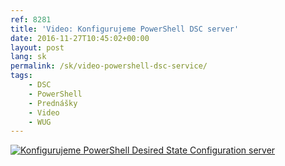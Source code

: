```yaml
---
ref: 8281
title: 'Video: Konfigurujeme PowerShell DSC server'
date: 2016-11-27T10:45:02+00:00
layout: post
lang: sk
permalink: /sk/video-powershell-dsc-service/
tags:
    - DSC
    - PowerShell
    - Prednášky
    - Video
    - WUG
---
```


[![Konfigurujeme PowerShell Desired State Configuration server](https://www.wug.cz/brno/akce/GetFile.ashx?PhotoID=1812&ThumbnailSizeName=detail)](https://www.wug.cz/zaznamy/352-WUG-Days-2016-Konfigurujeme-PowerShell-Desired-State-Configuration-server)
